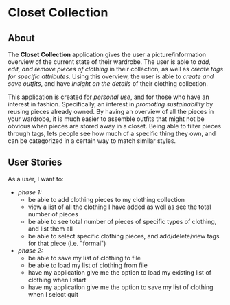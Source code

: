 # Closet Collection

## About
The **Closet Collection** application gives the user a picture/information overview of the current state of their wardrobe. The user is able to *add, edit, and remove pieces of clothing* in their collection, as well as *create tags for specific attributes*. Using this overview, the user is able to *create and save outfits*, and have *insight on the details* of their clothing collection.

This application is created for *personal use*, and for those who have an interest in fashion. Specifically, an interest in *promoting sustainability* by reusing pieces already owned. By having an overview of all the pieces in your wardrobe, it is much easier to assemble outfits that might not be obvious when pieces are stored away in a closet. Being able to filter pieces through tags, lets people see how much of a specific thing they own, and can be categorized in a certain way to match similar styles.

## User Stories
As a user, I want to:
- *phase 1:*
  - be able to add clothing pieces to my clothing collection
  - view a list of all the clothing I have added as well as see the total number of pieces
  - be able to see total number of pieces of specific types of clothing, and list them all
  - be able to select specific clothing pieces, and add/delete/view tags for that piece (i.e. "formal")
- *phase 2:*
  - be able to save my list of clothing to file
  - be able to load my list of clothing from file
  - have my application give me the option to load my existing list of clothing when I start
  - have my application give me the option to save my list of clothing when I select quit